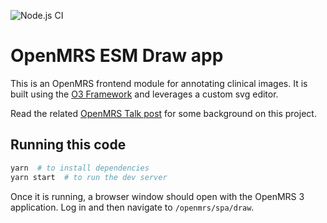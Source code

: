 ![Node.js CI](https://github.com/openmrs/openmrs-esm-draw-app/workflows/Node.js%20CI/badge.svg)

# OpenMRS ESM Draw app

This is an OpenMRS frontend module for annotating clinical images. It is built using the [O3 Framework](https://o3-docs.vercel.app/docs) and leverages a custom svg editor.

Read the related [OpenMRS Talk post](https://talk.openmrs.org/t/gsoc-2023-o3-draw-on-body-diagram-app-project-updates-discussion/39544) for some background on this project.

## Running this code

```sh
yarn  # to install dependencies
yarn start  # to run the dev server
```

Once it is running, a browser window should open with the OpenMRS 3 application. Log in and then navigate to
`/openmrs/spa/draw`.
